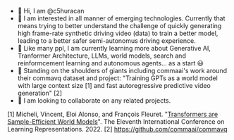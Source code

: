 - 👋 Hi, I am @c5huracan
- 👀 I am interested in all manner of emerging technologies. Currently that means trying to better understand the challenge of quickly generating high frame-rate synthetic driving video (data) to train a better model, leading to a better safer semi-autonomus driving experience.
- 🌱 Like many ppl, I am currently learning more about Generative AI, Tranformer Architecture, LLMs, world models, search and reinformcement learning and autonomous agents... as a start :smiley:
- 🌱 Standing on the shoulders of giants including commaai's work around their commavq dataset and project: "Training GPTs as a world model with large context size [1] and fast autoregressive predictive video generation" [2]
- 💞️ I am looking to collaborate on any related projects.

[1] Micheli, Vincent, Eloi Alonso, and François Fleuret. "[Transformers are Sample-Efficient World Models](https://arxiv.org/abs/2209.00588)". The Eleventh International Conference on Learning Representations. 2022.
[2] https://github.com/commaai/commavq
<!---
- 📫 How to reach me: 
--->

<!---
c5huracan/c5huracan is a ✨ special ✨ repository because its `README.md` (this file) appears on your GitHub profile.
You can click the Preview link to take a look at your changes.
--->
